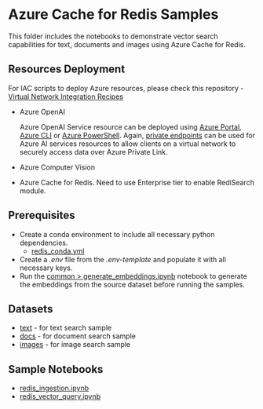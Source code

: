 # Azure Cache for Redis Samples

This folder includes the notebooks to demonstrate vector search capabilities for text, documents and images using Azure Cache for Redis.

## Resources Deployment

For IAC scripts to deploy Azure resources, please check this repository - [Virtual Network Integration Recipes
](https://github.com/Azure-Samples/virtual-network-integration-recipes)

- Azure OpenAI
  
  Azure OpenAI Service resource can be deployed using [Azure Portal](https://learn.microsoft.com/azure/ai-services/openai/how-to/create-resource?pivots=web-portal), [Azure CLI](https://learn.microsoft.com/azure/ai-services/openai/how-to/create-resource?pivots=cli) or [Azure PowerShell](https://learn.microsoft.com/azure/ai-services/openai/how-to/create-resource?pivots=ps). Again, [private endpoints](https://learn.microsoft.com/azure/ai-services/cognitive-services-virtual-networks?context=%2Fazure%2Fai-services%2Fopenai%2Fcontext%2Fcontext&tabs=portal#use-private-endpoints) can be used for Azure AI services resources to allow clients on a virtual network to securely access data over Azure Private Link.
- Azure Computer Vision
- Azure Cache for Redis. Need to use Enterprise tier to enable RediSearch module.

## Prerequisites

- Create a conda environment to include all necessary python dependencies.
  - [redis_conda.yml](./redis_conda.yml)
- Create a *.env* file from the *.env-template* and populate it with all necessary keys.
- Run the [common > generate_embeddings.ipynb](../common/generate_embeddings.ipynb) notebook to generate the embeddings from the source dataset before running the samples.

## Datasets

- [text](../data/text/) - for text search sample
- [docs](../data/docs/) - for document search sample
- [images](../data/images/) - for image search sample

## Sample Notebooks

- [redis_ingestion.ipynb](./redis_ingestion.ipynb)
- [redis_vector_query.ipynb](./redis_vector_query.ipynb)
  